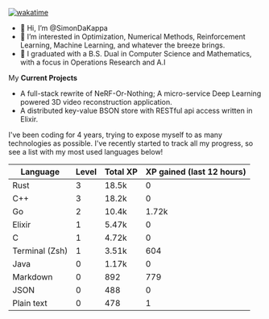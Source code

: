 
[![wakatime](https://wakatime.com/badge/user/50e6c678-94a9-4739-af51-360aeb113c51.svg)](https://wakatime.com/@50e6c678-94a9-4739-af51-360aeb113c51)

- 👋 Hi, I’m @SimonDaKappa
- 👀 I’m interested in Optimization, Numerical Methods, Reinforcement Learning, Machine Learning, and whatever the breeze brings.
- 🌱 I graduated with a B.S. Dual in Computer Science and Mathematics, with a focus in Operations Research and A.I

My **Current Projects** 
- A full-stack rewrite of NeRF-Or-Nothing; A micro-service Deep Learning powered 3D video reconstruction application.
- A distributed key-value BSON store with RESTful api access written in Elixir.

I've been coding for 4 years, trying to expose myself to as many technologies as possible. I've recently started to track all my progress, so see
a list with my most used languages below!

| Language | Level | Total XP | XP gained (last 12 hours) |
| --- | --- | --- | --- |
| Rust | 3 | 18.5k | 0 |
| C++ | 3 | 18.2k | 0 |
| Go | 2 | 10.4k | 1.72k |
| Elixir | 1 | 5.47k | 0 |
| C | 1 | 4.72k | 0 |
| Terminal (Zsh) | 1 | 3.51k | 604 |
| Java | 0 | 1.17k | 0 |
| Markdown | 0 | 892 | 779 |
| JSON | 0 | 488 | 0 |
| Plain text | 0 | 478 | 1 |